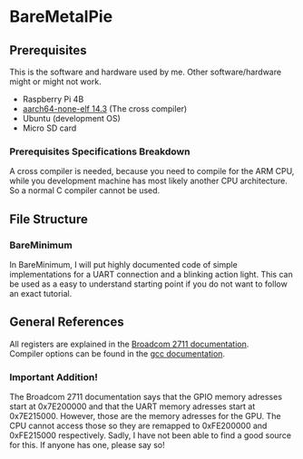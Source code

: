 # BareMetalPie

## Prerequisites
This is the software and hardware used by me. Other software/hardware might or might not work.
- Raspberry Pi 4B
- <a href="https://developer.arm.com/downloads/-/arm-gnu-toolchain-downloads">aarch64-none-elf 14.3</a> (The cross compiler)
- Ubuntu (development OS)
- Micro SD card

### Prerequisites Specifications Breakdown
A cross compiler is needed, because you need to compile for the ARM CPU, while you development machine has most likely another CPU architecture.
So a normal C compiler cannot be used. 


## File Structure
### BareMinimum
In BareMinimum, I will put highly documented code of simple implementations for a UART connection and a blinking action light. This can be used as a easy to understand starting point if you do not want to follow an exact tutorial. 


## General References
All registers are explained in the <a href="https://datasheets.raspberrypi.com/bcm2711/bcm2711-peripherals.pdf">Broadcom 2711 documentation</a>.   
Compiler options can be found in the <a href="https://gcc.gnu.org/onlinedocs/gcc/Option-Index.html"> gcc documentation</a>.

### Important Addition!
The Broadcom 2711 documentation says that the GPIO memory adresses start at 0x7E200000 and that the UART memory adresses start at 0x7E215000. However, those are the memory adresses for the GPU. The CPU cannot access those so they are remapped to 0xFE200000 and 0xFE215000 respectively. Sadly, I have not been able to find a good source for this. If anyone has one, please say so!